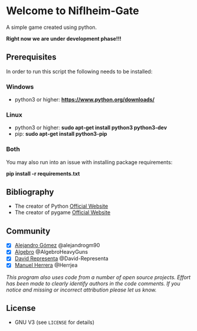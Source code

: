 # Welcome to Niflheim-Gate #

A simple game created using python.

__Right now we are under development phase!!!__

## Prerequisites ##
In order to run this script the following needs to be installed:

### Windows ###
 - python3 or higher: __https://www.python.org/downloads/__

### Linux ###
 - python3 or higher: __sudo apt-get install python3 python3-dev__
 - pip: __sudo apt-get install python3-pip__

### Both ###
You may also run into an issue with installing package requirements:

__pip install -r requirements.txt__


## Bibliography ##
- The creator of Python [Official Website](https://www.python.org)
- The creator of pygame [Official Website](https://www.pygame.org)


## Community ##
- [x] [Alejandro Gómez](https://github.com/alejandrogm90) @alejandrogm90
- [x] [Algebro](https://github.com/AlgebroHeavyGuns) @AlgebroHeavyGuns
- [x] [David Representa](https://github.com/David-Representa) @David-Representa
- [x] [Manuel Herrera](https://github.com/Herrjea) @Herrjea 

*This program also uses code from a number of open source projects. Effort has been made to clearly identify authors in the code comments. If you notice and missing or incorrect attribution please let us know.*


## License ##
* GNU V3 (see `LICENSE` for details)

